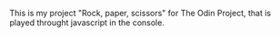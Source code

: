 This is my project "Rock, paper, scissors" for The Odin Project, that is played throught javascript in the console.